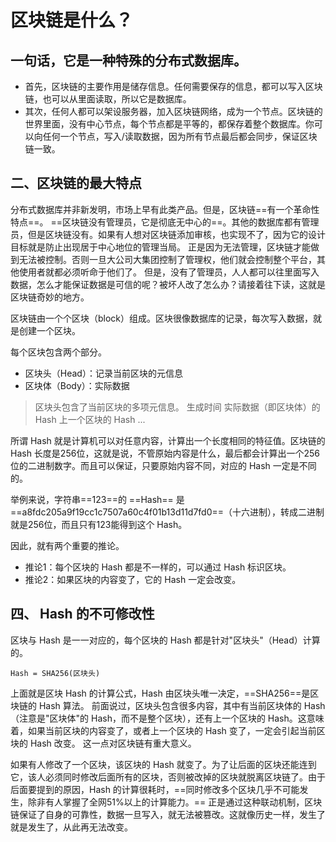 # 区块链是什么？
## 一句话，它是一种特殊的分布式数据库。

- 首先，区块链的主要作用是储存信息。任何需要保存的信息，都可以写入区块链，也可以从里面读取，所以它是数据库。
- 其次，任何人都可以架设服务器，加入区块链网络，成为一个节点。区块链的世界里面，没有中心节点，每个节点都是平等的，都保存着整个数据库。你可以向任何一个节点，写入/读取数据，因为所有节点最后都会同步，保证区块链一致。

## 二、区块链的最大特点
分布式数据库并非新发明，市场上早有此类产品。但是，区块链==有一个革命性特点==。
==区块链没有管理员，它是彻底无中心的==。其他的数据库都有管理员，但是区块链没有。如果有人想对区块链添加审核，也实现不了，因为它的设计目标就是防止出现居于中心地位的管理当局。
正是因为无法管理，区块链才能做到无法被控制。否则一旦大公司大集团控制了管理权，他们就会控制整个平台，其他使用者就都必须听命于他们了。
但是，没有了管理员，人人都可以往里面写入数据，怎么才能保证数据是可信的呢？被坏人改了怎么办？请接着往下读，这就是区块链奇妙的地方。

区块链由一个个区块（block）组成。区块很像数据库的记录，每次写入数据，就是创建一个区块。

每个区块包含两个部分。
- 区块头（Head）：记录当前区块的元信息
- 区块体（Body）：实际数据

> 区块头包含了当前区块的多项元信息。
> 生成时间
> 实际数据（即区块体）的 Hash
> 上一个区块的 Hash
> ...

所谓 Hash 就是计算机可以对任意内容，计算出一个长度相同的特征值。区块链的 Hash 长度是256位，这就是说，不管原始内容是什么，最后都会计算出一个256位的二进制数字。而且可以保证，只要原始内容不同，对应的 Hash 一定是不同的。

举例来说，字符串==123==的 ==Hash== 是==a8fdc205a9f19cc1c7507a60c4f01b13d11d7fd0==（十六进制），转成二进制就是256位，而且只有123能得到这个 Hash。

因此，就有两个重要的推论。
- 推论1：每个区块的 Hash 都是不一样的，可以通过 Hash 标识区块。
- 推论2：如果区块的内容变了，它的 Hash 一定会改变。

## 四、 Hash 的不可修改性
区块与 Hash 是一一对应的，每个区块的 Hash 都是针对"区块头"（Head）计算的。

```
Hash = SHA256(区块头)
```

上面就是区块 Hash 的计算公式，Hash 由区块头唯一决定，==SHA256==是区块链的 Hash 算法。
前面说过，区块头包含很多内容，其中有当前区块体的 Hash（注意是"区块体"的 Hash，而不是整个区块），还有上一个区块的 Hash。这意味着，如果当前区块的内容变了，或者上一个区块的 Hash 变了，一定会引起当前区块的 Hash 改变。
这一点对区块链有重大意义。

如果有人修改了一个区块，该区块的 Hash 就变了。为了让后面的区块还能连到它，该人必须同时修改后面所有的区块，否则被改掉的区块就脱离区块链了。由于后面要提到的原因，Hash 的计算很耗时，==同时修改多个区块几乎不可能发生，除非有人掌握了全网51%以上的计算能力。==
正是通过这种联动机制，区块链保证了自身的可靠性，数据一旦写入，就无法被篡改。这就像历史一样，发生了就是发生了，从此再无法改变。